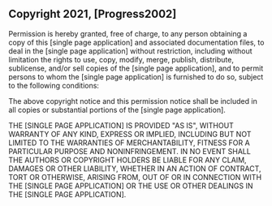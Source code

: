 ## Copyright 2021, [Progress2002]



Permission is hereby granted, free of charge, to any person obtaining a copy of this [single page application] and associated documentation files, to deal in the [single page application] without restriction, including without limitation the rights to use, copy, modify, merge, publish, distribute, sublicense, and/or sell copies of the [single page application], and to permit persons to whom the [single page application] is furnished to do so, subject to the following conditions:

The above copyright notice and this permission notice shall be included in all copies or substantial portions of the [single page application].

THE [SINGLE PAGE APPLICATION] IS PROVIDED "AS IS", WITHOUT WARRANTY OF ANY KIND, EXPRESS OR IMPLIED, INCLUDING BUT NOT LIMITED TO THE WARRANTIES OF MERCHANTABILITY, FITNESS FOR A PARTICULAR PURPOSE AND NONINFRINGEMENT. IN NO EVENT SHALL THE AUTHORS OR COPYRIGHT HOLDERS BE LIABLE FOR ANY CLAIM, DAMAGES OR OTHER LIABILITY, WHETHER IN AN ACTION OF CONTRACT, TORT OR OTHERWISE, ARISING FROM, OUT OF OR IN CONNECTION WITH THE [SINGLE PAGE APPLICATION] OR THE USE OR OTHER DEALINGS IN THE [SINGLE PAGE APPLICATION].
